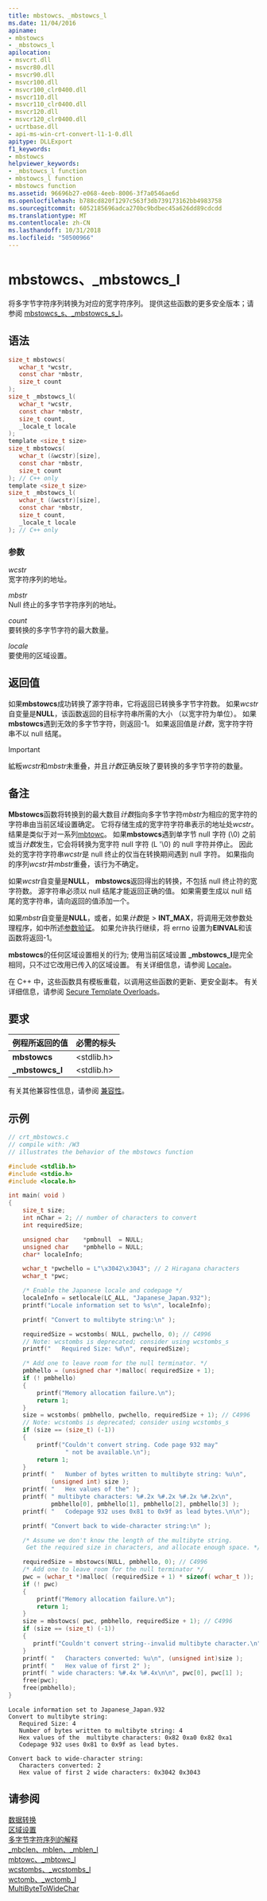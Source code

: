 ```yaml
---
title: mbstowcs、_mbstowcs_l
ms.date: 11/04/2016
apiname:
- mbstowcs
- _mbstowcs_l
apilocation:
- msvcrt.dll
- msvcr80.dll
- msvcr90.dll
- msvcr100.dll
- msvcr100_clr0400.dll
- msvcr110.dll
- msvcr110_clr0400.dll
- msvcr120.dll
- msvcr120_clr0400.dll
- ucrtbase.dll
- api-ms-win-crt-convert-l1-1-0.dll
apitype: DLLExport
f1_keywords:
- mbstowcs
helpviewer_keywords:
- _mbstowcs_l function
- mbstowcs_l function
- mbstowcs function
ms.assetid: 96696b27-e068-4eeb-8006-3f7a0546ae6d
ms.openlocfilehash: b788cd820f1297c563f3db739173162bb4983758
ms.sourcegitcommit: 6052185696adca270bc9bdbec45a626dd89cdcdd
ms.translationtype: MT
ms.contentlocale: zh-CN
ms.lasthandoff: 10/31/2018
ms.locfileid: "50500966"
---
```

# <a name="mbstowcs-mbstowcsl"></a>mbstowcs、_mbstowcs_l

将多字节字符序列转换为对应的宽字符序列。 提供这些函数的更多安全版本；请参阅 [mbstowcs_s、_mbstowcs_s_l](mbstowcs-s-mbstowcs-s-l.md)。

## <a name="syntax"></a>语法

```C
size_t mbstowcs(
   wchar_t *wcstr,
   const char *mbstr,
   size_t count
);
size_t _mbstowcs_l(
   wchar_t *wcstr,
   const char *mbstr,
   size_t count,
   _locale_t locale
);
template <size_t size>
size_t mbstowcs(
   wchar_t (&wcstr)[size],
   const char *mbstr,
   size_t count
); // C++ only
template <size_t size>
size_t _mbstowcs_l(
   wchar_t (&wcstr)[size],
   const char *mbstr,
   size_t count,
   _locale_t locale
); // C++ only
```

### <a name="parameters"></a>参数

*wcstr*<br/>
宽字符序列的地址。

*mbstr*<br/>
Null 终止的多字节字符序列的地址。

*count*<br/>
要转换的多字节字符的最大数量。

*locale*<br/>
要使用的区域设置。

## <a name="return-value"></a>返回值

如果**mbstowcs**成功转换了源字符串，它将返回已转换多字节字符数。 如果*wcstr*自变量是**NULL**，该函数返回的目标字符串所需的大小 （以宽字符为单位）。 如果**mbstowcs**遇到无效的多字节字符，则返回-1。 如果返回值是*计数*，宽字符字符串不以 null 结尾。

> [!IMPORTANT]
> 絋粄*wcstr*和*mbstr*未重叠，并且*计数*正确反映了要转换的多字节字符的数量。

## <a name="remarks"></a>备注

**Mbstowcs**函数将转换到的最大数目*计数*指向多字节字符*mbstr*为相应的宽字符的字符串由当前区域设置确定。 它将存储生成的宽字符字符串表示的地址处*wcstr*。 结果是类似于对一系列[mbtowc](mbtowc-mbtowc-l.md)。 如果**mbstowcs**遇到单字节 null 字符 (\0) 之前或当*计数*发生，它会将转换为宽字符 null 字符 (L '\0) 的 null 字符并停止。 因此处的宽字符字符串*wcstr*是 null 终止的仅当在转换期间遇到 null 字符。 如果指向的序列*wcstr*并*mbstr*重叠，该行为不确定。

如果*wcstr*自变量是**NULL**， **mbstowcs**返回得出的转换，不包括 null 终止符的宽字符数。 源字符串必须以 null 结尾才能返回正确的值。 如果需要生成以 null 结尾的宽字符串，请向返回的值添加一个。

如果*mbstr*自变量是**NULL**，或者，如果*计数*是 > **INT_MAX**，将调用无效参数处理程序，如中所述[参数验证](../../c-runtime-library/parameter-validation.md)。 如果允许执行继续，将 errno 设置为**EINVAL**和该函数将返回-1。

**mbstowcs**的任何区域设置相关的行为; 使用当前区域设置 **_mbstowcs_l**是完全相同，只不过它改用已传入的区域设置。 有关详细信息，请参阅 [Locale](../../c-runtime-library/locale.md)。

在 C++ 中，这些函数具有模板重载，以调用这些函数的更新、更安全副本。 有关详细信息，请参阅 [Secure Template Overloads](../../c-runtime-library/secure-template-overloads.md)。

## <a name="requirements"></a>要求

|例程所返回的值|必需的标头|
|-------------|---------------------|
|**mbstowcs**|\<stdlib.h>|
|**_mbstowcs_l**|\<stdlib.h>|

有关其他兼容性信息，请参阅 [兼容性](../../c-runtime-library/compatibility.md)。

## <a name="example"></a>示例

```C
// crt_mbstowcs.c
// compile with: /W3
// illustrates the behavior of the mbstowcs function

#include <stdlib.h>
#include <stdio.h>
#include <locale.h>

int main( void )
{
    size_t size;
    int nChar = 2; // number of characters to convert
    int requiredSize;

    unsigned char    *pmbnull  = NULL;
    unsigned char    *pmbhello = NULL;
    char* localeInfo;

    wchar_t *pwchello = L"\x3042\x3043"; // 2 Hiragana characters
    wchar_t *pwc;

    /* Enable the Japanese locale and codepage */
    localeInfo = setlocale(LC_ALL, "Japanese_Japan.932");
    printf("Locale information set to %s\n", localeInfo);

    printf( "Convert to multibyte string:\n" );

    requiredSize = wcstombs( NULL, pwchello, 0); // C4996
    // Note: wcstombs is deprecated; consider using wcstombs_s
    printf("   Required Size: %d\n", requiredSize);

    /* Add one to leave room for the null terminator. */
    pmbhello = (unsigned char *)malloc( requiredSize + 1);
    if (! pmbhello)
    {
        printf("Memory allocation failure.\n");
        return 1;
    }
    size = wcstombs( pmbhello, pwchello, requiredSize + 1); // C4996
    // Note: wcstombs is deprecated; consider using wcstombs_s
    if (size == (size_t) (-1))
    {
        printf("Couldn't convert string. Code page 932 may"
                " not be available.\n");
        return 1;
    }
    printf( "   Number of bytes written to multibyte string: %u\n",
            (unsigned int) size );
    printf( "   Hex values of the" );
    printf( " multibyte characters: %#.2x %#.2x %#.2x %#.2x\n",
            pmbhello[0], pmbhello[1], pmbhello[2], pmbhello[3] );
    printf( "   Codepage 932 uses 0x81 to 0x9f as lead bytes.\n\n");

    printf( "Convert back to wide-character string:\n" );

    /* Assume we don't know the length of the multibyte string.
     Get the required size in characters, and allocate enough space. */

    requiredSize = mbstowcs(NULL, pmbhello, 0); // C4996
    /* Add one to leave room for the null terminator */
    pwc = (wchar_t *)malloc( (requiredSize + 1) * sizeof( wchar_t ));
    if (! pwc)
    {
        printf("Memory allocation failure.\n");
        return 1;
    }
    size = mbstowcs( pwc, pmbhello, requiredSize + 1); // C4996
    if (size == (size_t) (-1))
    {
       printf("Couldn't convert string--invalid multibyte character.\n");
    }
    printf( "   Characters converted: %u\n", (unsigned int)size );
    printf( "   Hex value of first 2" );
    printf( " wide characters: %#.4x %#.4x\n\n", pwc[0], pwc[1] );
    free(pwc);
    free(pmbhello);
}
```

```Output
Locale information set to Japanese_Japan.932
Convert to multibyte string:
   Required Size: 4
   Number of bytes written to multibyte string: 4
   Hex values of the  multibyte characters: 0x82 0xa0 0x82 0xa1
   Codepage 932 uses 0x81 to 0x9f as lead bytes.

Convert back to wide-character string:
   Characters converted: 2
   Hex value of first 2 wide characters: 0x3042 0x3043
```

## <a name="see-also"></a>请参阅

[数据转换](../../c-runtime-library/data-conversion.md)<br/>
[区域设置](../../c-runtime-library/locale.md)<br/>
[多字节字符序列的解释](../../c-runtime-library/interpretation-of-multibyte-character-sequences.md)<br/>
[_mbclen、mblen、_mblen_l](mbclen-mblen-mblen-l.md)<br/>
[mbtowc、_mbtowc_l](mbtowc-mbtowc-l.md)<br/>
[wcstombs、_wcstombs_l](wcstombs-wcstombs-l.md)<br/>
[wctomb、_wctomb_l](wctomb-wctomb-l.md)<br/>
[MultiByteToWideChar](/windows/desktop/api/stringapiset/nf-stringapiset-multibytetowidechar)<br/>
